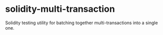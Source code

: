 # solidity-multi-transaction
Solidity testing utility for batching together multi-transactions into a single one.
